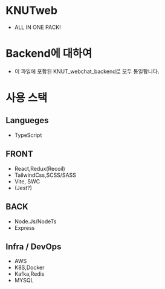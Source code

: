 # KNUTweb
- ALL IN ONE PACK!
  
# Backend에 대하여
- 이 파일에 포함된 KNUT_webchat_backend로 모두 통일합니다.
# 사용 스택
## Langueges
- TypeScript
## FRONT
- React,Redux(Recoil)
- TailwindCss,SCSS/SASS
- Vite, SWC
- (Jest?)
## BACK
- Node.Js/NodeTs
- Express
## Infra / DevOps
- AWS
- K8S,Docker
- Kafka,Redis 
- MYSQL
